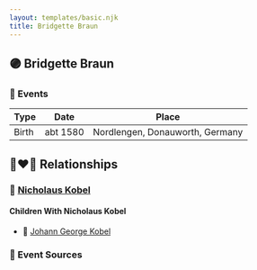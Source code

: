 ```yaml
---
layout: templates/basic.njk
title: Bridgette Braun
---
```

## 🟣 Bridgette Braun

### 📆 Events

Type | Date | Place
------ | ------ | ------
Birth | abt 1580 | Nordlengen, Donauworth, Germany

## 👩‍❤️‍👨 Relationships

### 🔵 [Nicholaus Kobel](/people/4/41497852)

#### Children With Nicholaus Kobel
* 🔵 [Johann George Kobel](/people/1/13002801)
### 📰 Event Sources
